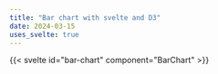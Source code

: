 ```yaml
---
title: "Bar chart with svelte and D3"
date: 2024-03-15
uses_svelte: true
---
```


{{< svelte id="bar-chart" component="BarChart" >}}






